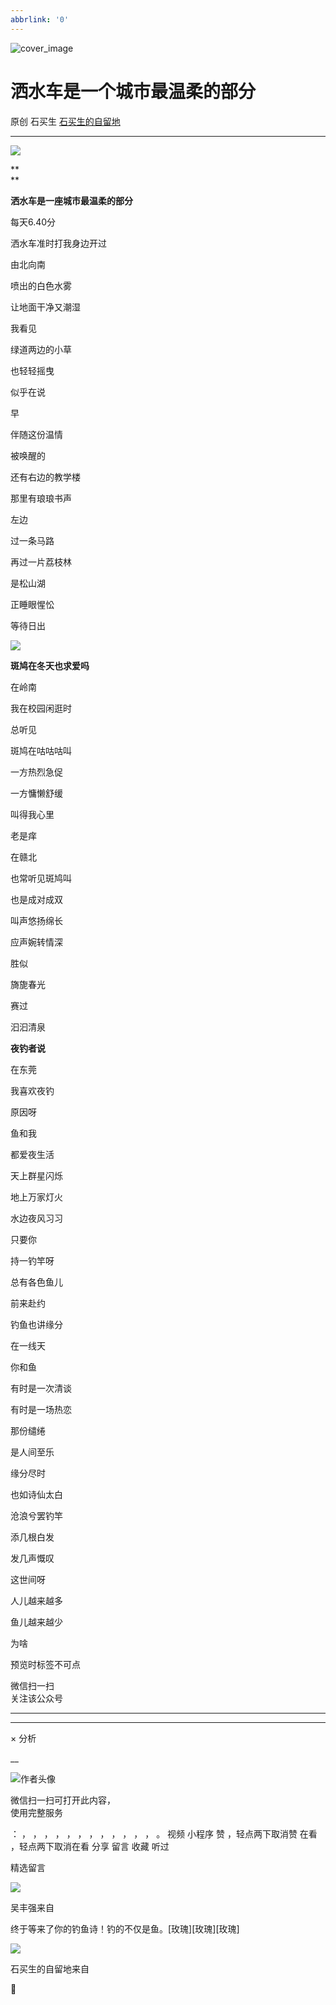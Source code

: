 ```yaml
---
abbrlink: '0'
---
```

![cover_image](https://mmbiz.qlogo.cn/mmbiz_jpg/hVNLue76Eh925ZbgUiaEc6BAkAP4MKUF6waDj1ibUicIgClG5XQ3a6Nl69HJ9fggynV4vYrSYliauY5qnR1YCuAnow/0?wx_fmt=jpeg)

#  洒水车是一个城市最温柔的部分

原创  石买生  [ 石买生的自留地 ](javascript:void\(0\);)

__ _ _ _ _

![](https://mmbiz.qpic.cn/mmbiz_jpg/hVNLue76Eh925ZbgUiaEc6BAkAP4MKUF6DrqLRxsM4rPdSeniblnIaE0qtRBUroOMuecicMnPh9Cib4VLSzmlnba9A/640?wx_fmt=jpeg)

  

**  
**

**洒水车是一座城市最温柔的部分**

  

每天6.40分

洒水车准时打我身边开过

由北向南

喷出的白色水雾

让地面干净又潮湿

我看见

绿道两边的小草

也轻轻摇曳

似乎在说

早

  

伴随这份温情

被唤醒的

还有右边的教学楼

那里有琅琅书声

左边

过一条马路

再过一片荔枝林

是松山湖

正睡眼惺忪

等待日出

  

  

![](https://mmbiz.qpic.cn/mmbiz_jpg/hVNLue76Eh925ZbgUiaEc6BAkAP4MKUF6q2ETWGxOtZJLqHgfSfTeQKjFbFq3PVpvYg1IMVHmpKpk4icibXzDF9YQ/640?wx_fmt=jpeg)

  

**斑鸠在冬天也求爱吗**

  

在岭南

我在校园闲逛时

总听见

斑鸠在咕咕咕叫

一方热烈急促

一方慵懒舒缓

叫得我心里

老是痒

  

在赣北

也常听见斑鸠叫

也是成对成双

叫声悠扬绵长

应声婉转情深

胜似

旖旎春光

赛过

汩汩清泉

  

  

**夜钓者说**

  

  

在东莞

我喜欢夜钓

原因呀

鱼和我

都爱夜生活

  

天上群星闪烁

地上万家灯火

水边夜风习习

只要你

持一钓竿呀

总有各色鱼儿

前来赴约

  

钓鱼也讲缘分

在一线天

你和鱼

有时是一次清谈

有时是一场热恋

那份缱绻

是人间至乐

  

缘分尽时

也如诗仙太白

沧浪兮罢钓竿

添几根白发

发几声慨叹

这世间呀

人儿越来越多

鱼儿越来越少

为啥

  

预览时标签不可点

微信扫一扫  
关注该公众号





****



****



×  分析

__

![作者头像](http://mmbiz.qpic.cn/mmbiz_png/hVNLue76EhibricgkQZeT964ria54dgJkqVBX9ibyvn7PmGOltlupHdVshOibeQZDSypqiaIBNKdw8cwXfXfBZkPVgVg/0?wx_fmt=png)

微信扫一扫可打开此内容，  
使用完整服务

：  ，  ，  ，  ，  ，  ，  ，  ，  ，  ，  ，  ，  。  视频  小程序  赞  ，轻点两下取消赞  在看  ，轻点两下取消在看
分享  留言  收藏  听过

精选留言

![](http://wx.qlogo.cn/mmopen/0csZtXb7CRWfKb2ib2riaRcHiaQdvbBFSo5XzgvJrfjPJqNiaicTNroH1HOWI7wMyLsqSDor6UK81ck8ibgnPenTwzA2ukl0oRQrMp/64)

吴丰强来自

终于等来了你的钓鱼诗！钓的不仅是鱼。[玫瑰][玫瑰][玫瑰]

![](http://wx.qlogo.cn/mmhead/Q3auHgzwzM4ELPv9zSiaIDouClt0fOcfibXKFibPXptvGvnLVF6qUCyQg/64)

石买生的自留地来自

🤝


